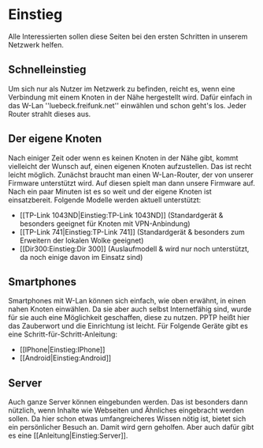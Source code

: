# Einstieg
Alle Interessierten sollen diese Seiten bei den ersten Schritten in unserem Netzwerk helfen.

## Schnelleinstieg
Um sich nur als Nutzer im Netzwerk zu befinden, reicht es, wenn eine Verbindung mit einem Knoten in der Nähe hergestellt wird.
Dafür einfach in das W-Lan ''luebeck.freifunk.net'' einwählen und schon geht's los. Jeder Router strahlt dieses aus.

## Der eigene Knoten
Nach einiger Zeit oder wenn es keinen Knoten in der Nähe gibt, kommt vielleicht der Wunsch auf, einen eigenen Knoten aufzustellen. Das ist recht leicht möglich.
Zunächst braucht man einen W-Lan-Router, der von unserer Firmware unterstützt wird. Auf diesen spielt man dann unsere Firmware auf. Nach ein paar Minuten ist es so weit und der eigene Knoten ist einsatzbereit.
Folgende Modelle werden aktuell unterstützt:
 * [[TP-Link 1043ND|Einstieg:TP-Link 1043ND]] (Standardgerät & besonders geeignet für Knoten mit VPN-Anbindung)
 * [[TP-Link 741|Einstieg:TP-Link 741]] (Standardgerät & besonders zum Erweitern der lokalen Wolke geeignet)
 * [[Dir300:Einstieg:Dir 300]] (Auslaufmodell & wird nur noch unterstützt, da noch einige davon im Einsatz sind)

## Smartphones
Smartphones mit W-Lan können sich einfach, wie oben erwähnt, in einen nahen Knoten einwählen.
Da sie aber auch selbst Internetfähig sind, wurde für sie auch eine Möglichkeit geschaffen, diese zu nutzen.
PPTP heißt hier das Zauberwort und die Einrichtung ist leicht.
Für Folgende Geräte gibt es eine Schritt-für-Schritt-Anleitung:
 * [[IPhone|Einstieg:IPhone]]
 * [[Android|Einstieg:Android]]

## Server
Auch ganze Server können eingebunden werden. Das ist besonders dann nützlich, wenn Inhalte wie Webseiten und Ähnliches eingebracht werden sollen.
Da hier schon etwas umfangreicheres Wissen nötig ist, bietet sich ein persönlicher Besuch an. Damit wird gern geholfen.
Aber auch dafür gibt es eine [[Anleitung|Einstieg:Server]].
